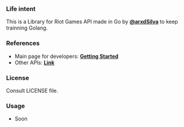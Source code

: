 ### Life intent
This is a Library for Riot Games API made in Go by **[@arxdSilva](!twitter.com/arxdsilva)** to keep trainning Golang.

### References
- Main page for developers: **[Getting Started](!https://developer.riotgames.com/docs/getting-started)**
- Other APIs: **[Link](!https://github.com/meraki-analytics/cassiopeia)**

### License
Consult LICENSE file.

### Usage
- Soon
